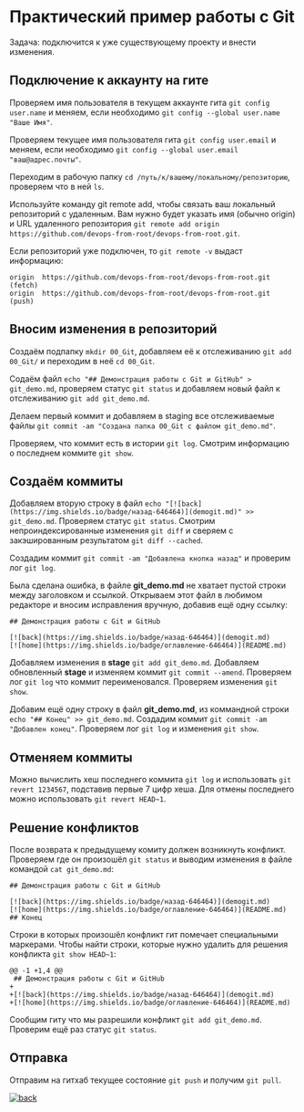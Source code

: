 # Практический пример работы с Git

Задача: подключится к уже существующему проекту и внести изменения.

## Подключение к аккаунту на гите

Проверяем имя пользователя в текущем аккаунте гита `git config user.name` и меняем, если необходимо `git config --global user.name "Ваше Имя"`.

Проверяем текущее имя пользователя гита `git config user.email` и меняем, если необходимо `git config --global user.email "ваш@адрес.почты"`.

Переходим в рабочую папку `cd /путь/к/вашему/локальному/репозиторию`, проверяем что в ней `ls`.

Используйте команду git remote add, чтобы связать ваш локальный репозиторий с удаленным. Вам нужно будет указать имя (обычно origin) и URL удаленного репозитория `git remote add origin https://github.com/devops-from-root/devops-from-root.git`.

Если репозиторий уже подключен, то `git remote -v` выдаст информацию:
```
origin  https://github.com/devops-from-root/devops-from-root.git (fetch)
origin  https://github.com/devops-from-root/devops-from-root.git (push)
```
## Вносим изменения в репозиторий

Создаём подпапку `mkdir 00_Git`, добавляем её к отслеживанию `git add 00_Git/` и переходим в неё `cd 00_Git`.

Содаём файл `echo "## Демонстрация работы с Git и GitHub" > git_demo.md`, проверяем статус `git status` и добавляем новый файл к отслеживанию `git add git_demo.md`.

Делаем первый коммит и добавляем в staging все отслеживаемые файлы `git commit -am "Создана папка 00_Git с файлом git_demo.md"`.

Проверяем, что коммит есть в истории `git log`. Смотрим информацию о последнем коммите `git show`.

## Создаём коммиты

Добавляем вторую строку в файл `echo "[![back](https://img.shields.io/badge/назад-646464)](demogit.md)" >> git_demo.md`. Проверяем статус `git status`. Смотрим непроиндексированные изменения `git diff` и сверяем с закэшированным результатом `git diff --cached`.

Создадим коммит `git commit -am "Добавлена кнопка назад"` и проверим лог `git log`.

Была сделана ошибка, в файле **git_demo.md** не хватает пустой строки между заголовком и ссылкой. Открываем этот файл в любимом редакторе и вносим исправления вручную, добавив ещё одну ссылку:
```
## Демонстрация работы с Git и GitHub

[![back](https://img.shields.io/badge/назад-646464)](demogit.md)
[![home](https://img.shields.io/badge/оглавление-646464)](README.md)
``` 

Добавляем изменения в **stage** `git add git_demo.md`. Добавляем обновленный **stage** и изменяем коммит `git commit --amend`. Проверяем лог `git log` что коммит переименовался. Проверяем изменения `git show`.

Добавим ещё одну строку в файл **git_demo.md**, из коммандной строки `echo "## Конец" >> git_demo.md`. Создадим коммит `git commit -am "Добавлен конец"`. Проверяем лог `git log` и изменения `git show`.

## Отменяем коммиты

Можно вычислить хеш последнего коммита `git log` и использовать `git revert 1234567`, подставив первые 7 цифр хеша. Для отмены последнего можно использовать `git revert HEAD~1`.

## Решение конфликтов

После возврата к предыдущему комиту должен возникнуть конфликт. Проверяем где он произошёл `git status` и выводим изменения в файле командой `cat git_demo.md`:
```
## Демонстрация работы с Git и GitHub

[![back](https://img.shields.io/badge/назад-646464)](demogit.md)
[![home](https://img.shields.io/badge/оглавление-646464)](README.md)
## Конец
```

Строки в которых произошёл конфликт гит помечает специальными маркерами. Чтобы найти строки, которые нужно удалить для решения конфликта `git show HEAD~1`:
```
@@ -1 +1,4 @@
 ## Демонстрация работы с Git и GitHub
+
+[![back](https://img.shields.io/badge/назад-646464)](demogit.md)
+[![home](https://img.shields.io/badge/оглавление-646464)](README.md)
```
Сообщим гиту что мы разрешили конфликт `git add git_demo.md`. Проверим ещё раз статус `git status`.

## Отправка

Отправим на гитхаб текущее состояние `git push` и получим `git pull`.


[![back](https://img.shields.io/badge/в_начало-646464)](../README.md)